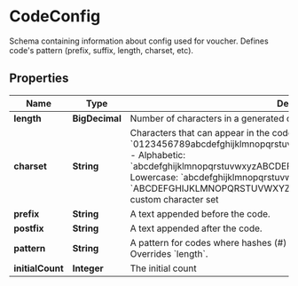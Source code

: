 

# CodeConfig

Schema containing information about config used for voucher. Defines code's pattern (prefix, suffix, length, charset, etc).

## Properties

| Name | Type | Description |
|------------ | ------------- | ------------- |
|**length** | **BigDecimal** | Number of characters in a generated code (excluding prefix and postfix). |
|**charset** | **String** | Characters that can appear in the code.    Examples:  - Alphanumeric: &#x60;0123456789abcdefghijklmnopqrstuvwxyzABCDEFGHIJKLMNOPQRSTUVWXYZ&#x60;  - Alphabetic: &#x60;abcdefghijklmnopqrstuvwxyzABCDEFGHIJKLMNOPQRSTUVWXYZ&#x60;  - Alphabetic Lowercase: &#x60;abcdefghijklmnopqrstuvwxyz&#x60;  - Alphabetic Uppercase: &#x60;ABCDEFGHIJKLMNOPQRSTUVWXYZ&#x60;  - Numbers: &#x60;0123456789&#x60;   - Custom: a custom character set |
|**prefix** | **String** | A text appended before the code. |
|**postfix** | **String** | A text appended after the code. |
|**pattern** | **String** | A pattern for codes where hashes (#) will be replaced with random characters. Overrides &#x60;length&#x60;. |
|**initialCount** | **Integer** | The initial count |



